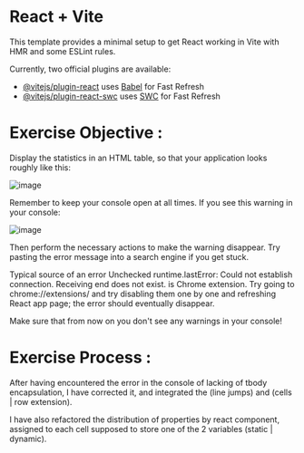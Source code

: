 # React + Vite

This template provides a minimal setup to get React working in Vite with HMR and some ESLint rules.

Currently, two official plugins are available:

- [@vitejs/plugin-react](https://github.com/vitejs/vite-plugin-react/blob/main/packages/plugin-react/README.md) uses [Babel](https://babeljs.io/) for Fast Refresh
- [@vitejs/plugin-react-swc](https://github.com/vitejs/vite-plugin-react-swc) uses [SWC](https://swc.rs/) for Fast Refresh

# Exercise Objective : 

Display the statistics in an HTML table, so that your application looks roughly like this:

![image](https://github.com/devstackweb3/osa1/assets/118926098/00932e34-de99-49af-b3ac-dee71529afc3)

Remember to keep your console open at all times. If you see this warning in your console:

![image](https://github.com/devstackweb3/osa1/assets/118926098/effe0741-4ee6-4f08-93c7-f25168acf72a)

Then perform the necessary actions to make the warning disappear. Try pasting the error message into a search engine if you get stuck.

Typical source of an error Unchecked runtime.lastError: Could not establish connection. Receiving end does not exist. is Chrome extension. Try going to chrome://extensions/ and try disabling them one by one and refreshing React app page; the error should eventually disappear.

Make sure that from now on you don't see any warnings in your console!

# Exercise Process : 

After having encountered the error in the console of lacking of tbody encapsulation, I have corrected it, and integrated the <tr> (line jumps) and <td> (cells | row extension). 

I have also refactored the distribution of properties by react component, assigned to each cell supposed to store one of the 2 variables (static | dynamic). 
